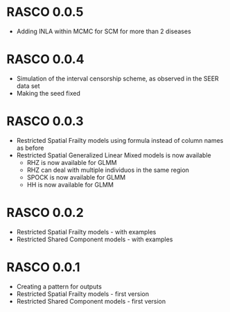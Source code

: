 # RASCO 0.0.5

* Adding INLA within MCMC for SCM for more than 2 diseases

# RASCO 0.0.4

* Simulation of the interval censorship scheme, as observed in the SEER data set
* Making the seed fixed
    
# RASCO 0.0.3

* Restricted Spatial Frailty models using formula instead of column names as before
* Restricted Spatial Generalized Linear Mixed models is now available
    * RHZ is now available for GLMM
    * RHZ can deal with multiple individuos in the same region
    * SPOCK is now available for GLMM
    * HH is now available for GLMM
    
# RASCO 0.0.2

* Restricted Spatial Frailty models - with examples
* Restricted Shared Component models - with examples
    
# RASCO 0.0.1  

* Creating a pattern for outputs
* Restricted Spatial Frailty models - first version
* Restricted Shared Component models - first version
